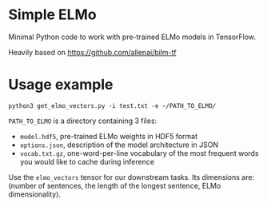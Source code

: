 # Simple ELMo
Minimal Python code to work with pre-trained ELMo models in TensorFlow.

Heavily based on https://github.com/allenai/bilm-tf

# Usage example

`python3 get_elmo_vectors.py -i test.txt -e ~/PATH_TO_ELMO/`

`PATH_TO_ELMO` is a directory containing 3 files:
- `model.hdf5`, pre-trained ELMo weights in HDF5 format
- `options.json`, description of the model architecture in JSON
- `vocab.txt.gz`, one-word-per-line vocabulary of the most frequent words you would like to cache during inference

Use the `elmo_vectors` tensor for our downstream tasks. 
Its dimensions are: (number of sentences, the length of the longest sentence, ELMo dimensionality).